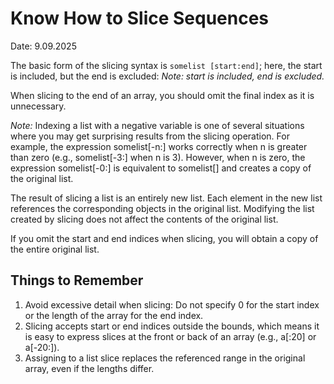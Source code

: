 # Know How to Slice Sequences

Date: 9.09.2025

The basic form of the slicing syntax is `somelist [start:end]`; here, the start is included, but the end is excluded:
*Note: start is included, end is excluded.*

When slicing to the end of an array, you should omit the final index as it is unnecessary.

*Note:*
Indexing a list with a negative variable is one of several situations where you may get surprising results from the slicing operation. For example, the expression somelist[-n:] works correctly when n is greater than zero (e.g., somelist[-3:] when n is 3). However, when n is zero, the expression somelist[-0:] is equivalent to somelist[] and creates a copy of the original list.

The result of slicing a list is an entirely new list. Each element in the new list references the corresponding objects in the original list. Modifying the list created by slicing does not affect the contents of the original list.

If you omit the start and end indices when slicing, you will obtain a copy of the entire original list.


## Things to Remember
1. Avoid excessive detail when slicing: Do not specify 0 for the start index or the length of the array for the end index.
2. Slicing accepts start or end indices outside the bounds, which means it is easy to express slices at the front or back of an array (e.g., a[:20] or a[-20:]).
3. Assigning to a list slice replaces the referenced range in the original array, even if the lengths differ.